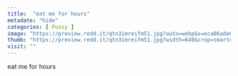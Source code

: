 ```yaml
---
title:  "eat me for hours"
metadate: "hide"
categories: [ Pussy ]
image: "https://preview.redd.it/qtn3imreifm51.jpg?auto=webp&s=eca06ade6caeed267a519ec5a86ddcfec62101ac"
thumb: "https://preview.redd.it/qtn3imreifm51.jpg?width=640&crop=smart&auto=webp&s=3b334124e607f028c45c82ba90000ab72c30495e"
visit: ""
---
```

eat me for hours
